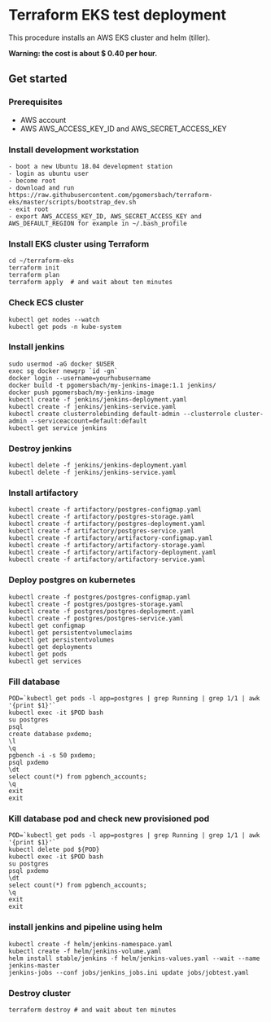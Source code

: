 # Terraform EKS test deployment
This procedure installs an AWS EKS cluster and helm (tiller).  

**Warning: the cost is about $ 0.40 per hour.**
## Get started
### Prerequisites
- AWS account  
- AWS AWS_ACCESS_KEY_ID and AWS_SECRET_ACCESS_KEY  
### Install development workstation
```
- boot a new Ubuntu 18.04 development station  
- login as ubuntu user  
- become root  
- download and run https://raw.githubusercontent.com/pgomersbach/terraform-eks/master/scripts/bootstrap_dev.sh  
- exit root  
- export AWS_ACCESS_KEY_ID, AWS_SECRET_ACCESS_KEY and AWS_DEFAULT_REGION for example in ~/.bash_profile  
```
### Install EKS cluster using Terraform
```
cd ~/terraform-eks
terraform init
terraform plan
terraform apply  # and wait about ten minutes
```
### Check ECS cluster
```
kubectl get nodes --watch
kubectl get pods -n kube-system
```
### Install jenkins
```
sudo usermod -aG docker $USER
exec sg docker newgrp `id -gn`
docker login --username=yourhubusername
docker build -t pgomersbach/my-jenkins-image:1.1 jenkins/
docker push pgomersbach/my-jenkins-image
kubectl create -f jenkins/jenkins-deployment.yaml
kubectl create -f jenkins/jenkins-service.yaml
kubectl create clusterrolebinding default-admin --clusterrole cluster-admin --serviceaccount=default:default
kubectl get service jenkins
```
### Destroy jenkins
```
kubectl delete -f jenkins/jenkins-deployment.yaml
kubectl delete -f jenkins/jenkins-service.yaml
```
### Install artifactory
```
kubectl create -f artifactory/postgres-configmap.yaml
kubectl create -f artifactory/postgres-storage.yaml
kubectl create -f artifactory/postgres-deployment.yaml
kubectl create -f artifactory/postgres-service.yaml
kubectl create -f artifactory/artifactory-configmap.yaml
kubectl create -f artifactory/artifactory-storage.yaml
kubectl create -f artifactory/artifactory-deployment.yaml
kubectl create -f artifactory/artifactory-service.yaml
```
### Deploy postgres on kubernetes
```
kubectl create -f postgres/postgres-configmap.yaml
kubectl create -f postgres/postgres-storage.yaml
kubectl create -f postgres/postgres-deployment.yaml
kubectl create -f postgres/postgres-service.yaml
kubectl get configmap
kubectl get persistentvolumeclaims
kubectl get persistentvolumes
kubectl get deployments
kubectl get pods
kubectl get services
```
### Fill database
```
POD=`kubectl get pods -l app=postgres | grep Running | grep 1/1 | awk '{print $1}'`
kubectl exec -it $POD bash
su postgres
psql
create database pxdemo;
\l
\q
pgbench -i -s 50 pxdemo;
psql pxdemo
\dt
select count(*) from pgbench_accounts;
\q
exit
exit
```
### Kill database pod and check new provisioned pod
```
POD=`kubectl get pods -l app=postgres | grep Running | grep 1/1 | awk '{print $1}'`
kubectl delete pod ${POD}
kubectl exec -it $POD bash
su postgres
psql pxdemo
\dt
select count(*) from pgbench_accounts;
\q
exit
exit
```
### install jenkins and pipeline using helm
```
kubectl create -f helm/jenkins-namespace.yaml
kubectl create -f helm/jenkins-volume.yaml
helm install stable/jenkins -f helm/jenkins-values.yaml --wait --name jenkins-master
jenkins-jobs --conf jobs/jenkins_jobs.ini update jobs/jobtest.yaml
```
### Destroy cluster
```
terraform destroy # and wait about ten minutes
```
